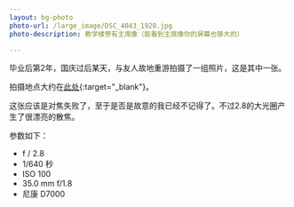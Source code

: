 ```yaml
---
layout: bg-photo
photo-url: /large_image/DSC_4043_1920.jpg
photo-description: 教学楼旁有主席像（能看到主席像你的屏幕也够大的）

---
```


毕业后第2年，国庆过后某天，与友人故地重游拍摄了一组照片，这是其中一张。

拍摄地点大约在[此处](http://j.map.baidu.com/Q7inz){:target="_blank"}。

这张应该是对焦失败了，至于是否是故意的我已经不记得了。不过2.8的大光圈产生了很漂亮的散焦。

参数如下：

* f / 2.8
* 1/640 秒
* ISO 100
* 35.0 mm f/1.8
* 尼康 D7000


